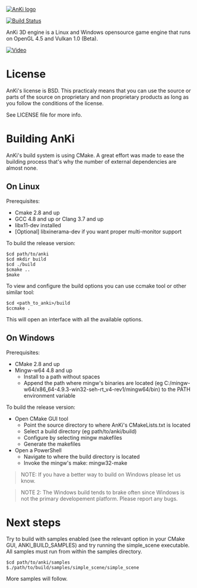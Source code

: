 [![AnKi logo](http://anki3d.org/wp-content/uploads/2015/11/logo_248.png)](http://anki3d.org)

[![Build Status](https://travis-ci.org/godlikepanos/anki-3d-engine.svg?branch=master)](https://travis-ci.org/godlikepanos/anki-3d-engine)

AnKi 3D engine is a Linux and Windows opensource game engine that runs on
OpenGL 4.5 and Vulkan 1.0 (Beta).

[![Video](http://img.youtube.com/vi/va7nZ2EFR4c/0.jpg)](http://www.youtube.com/watch?v=va7nZ2EFR4c)

License
=======

AnKi's license is BSD. This practicaly means that you can use the source or parts of the source on proprietary and non 
proprietary products as long as you follow the conditions of the license.

See LICENSE file for more info.

Building AnKi
=============

AnKi's build system is using CMake. A great effort was made to ease the building process that's why the number of 
external dependencies are almost none.

On Linux
--------

Prerequisites:

- Cmake 2.8 and up
- GCC 4.8 and up or Clang 3.7 and up
- libx11-dev installed
- [Optional] libxinerama-dev if you want proper multi-monitor support

To build the release version:

	$cd path/to/anki
	$cd mkdir build
	$cd ./build
	$cmake ..
	$make

To view and configure the build options you can use ccmake tool or other similar tool:

	$cd <path_to_anki>/build
	$ccmake .

This will open an interface with all the available options.

On Windows
----------

Prerequisites:

- CMake 2.8 and up
- Mingw-w64 4.8 and up
	- Install to a path without spaces
	- Append the path where mingw's binaries are located (eg C:/mingw-w64/x86_64-4.9.3-win32-seh-rt_v4-rev1/mingw64/bin)
	  to the PATH environment variable

To build the release version:

- Open CMake GUI tool
	- Point the source directory to where AnKi's CMakeLists.txt is located
	- Select a build directory (eg path/to/anki/build)
	- Configure by selecting mingw makefiles
	- Generate the makefiles
- Open a PowerShell
	- Navigate to where the build directory is located
	- Invoke the mingw's make: mingw32-make

> NOTE: If you have a better way to build on Windows please let us know.

> NOTE 2: The Windows build tends to brake often since Windows is not the primary developement platform. Please report 
> any bugs.

Next steps
==========

Try to build with samples enabled (see the relevant option in your CMake GUI, ANKI_BUILD_SAMPLES) and try running the 
simple_scene executable. All samples must run from within the samples directory.

	$cd path/to/anki/samples
	$./path/to/build/samples/simple_scene/simple_scene

More samples will follow.
